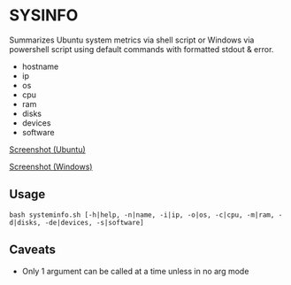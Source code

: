 # SYSINFO
Summarizes Ubuntu system metrics via shell script or Windows via powershell script using default commands with formatted stdout & error.     

* hostname
* ip
* os
* cpu
* ram
* disks
* devices
* software

[Screenshot (Ubuntu)](https://i.imgur.com/ZjLpSMU.png)  


[Screenshot (Windows)](https://i.imgur.com/7fqrEvw.png)
## Usage
```bash systeminfo.sh [-h|help, -n|name, -i|ip, -o|os, -c|cpu, -m|ram, -d|disks, -de|devices, -s|software]``` 

## Caveats
* Only 1 argument can be called at a time unless in no arg mode

